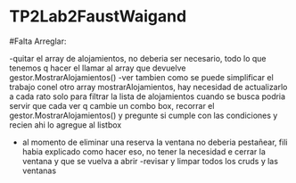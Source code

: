# TP2Lab2FaustWaigand

#Falta Arreglar:

-quitar el array de alojamientos, no deberia ser necesario, todo lo que tenemos q hacer el llamar al array que devuelve gestor.MostrarAlojamientos()
-ver tambien como se puede simplificar el trabajo conel otro array mostrarAlojamientos, hay necesidad de actualizarlo a cada rato solo para filtrar la lista de alojamientos cuando se busca
podria servir que cada ver q cambie un combo box, recorrar el gestor.MostrarAlojamientos() y pregunte si cumple con las condiciones y recien ahi lo agregue al listbox
- al momento de eliminar una reserva la ventana no deberia pestañear, fili habia explicado como hacer eso, no tener la necesidad e cerrar la ventana y que se vuelva a abrir
-revisar y limpar todos los cruds y las ventanas
